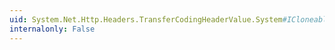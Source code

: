 ```yaml
---
uid: System.Net.Http.Headers.TransferCodingHeaderValue.System#ICloneable#Clone
internalonly: False
---
```

